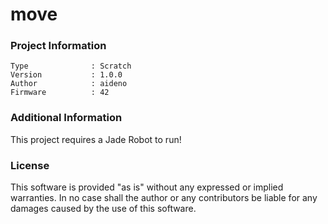 move
================



### Project Information
```
Type              : Scratch
Version           : 1.0.0
Author            : aideno
Firmware          : 42
```

### Additional Information
This project requires a Jade Robot to run!

### License
This software is provided "as is" without any expressed or implied warranties.  In no case shall the author or any contributors be liable for any damages caused by the use of this software.

